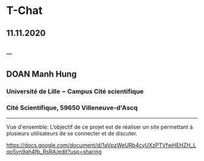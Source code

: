 # T-Chat

## 11.11.2020
## ─
## DOAN Manh Hung
### Université de Lille − Campus Cité scientifique
### Cité Scientifique, 59650 Villeneuve-d'Ascq

------------------------------------------------------------------------------------------------------------------
Vue d'ensemble:
L’objectif de ce projet est de réaliser un site permettant à plusieurs utilisateurs de se connecter et de discuter.

https://docs.google.com/document/d/1aVpzWeURb4cyUXzPTVfwHEHZH_Lqo5yn9ah4fb_RsRA/edit?usp=sharing

